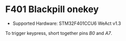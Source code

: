 # F401 Blackpill onekey

* Supported Hardware: STM32F401CCU6 WeAct v1.3

To trigger keypress, short together pins *B0* and *A7*.
